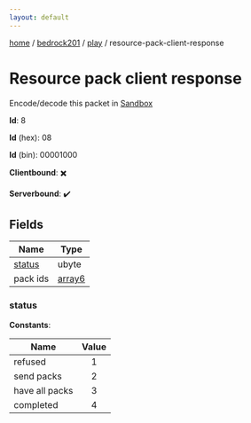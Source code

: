 ```yaml
---
layout: default
---
```


[home](/)  /  [bedrock201](/protocol/bedrock201)  /  [play](/protocol/bedrock201/play)  /  resource-pack-client-response

# Resource pack client response

Encode/decode this packet in [Sandbox](../../../sandbox/bedrock201#Play.ResourcePackClientResponse)

**Id**: 8

**Id** (hex): 08

**Id** (bin): 00001000

**Clientbound**: ✖️

**Serverbound**: ✔️

## Fields

Name | Type
---|---
[status](#status) | ubyte
pack ids | [array6](/protocol/bedrock201/arrays)

### status

**Constants**:

Name | Value
---|:---:
refused | 1
send packs | 2
have all packs | 3
completed | 4
